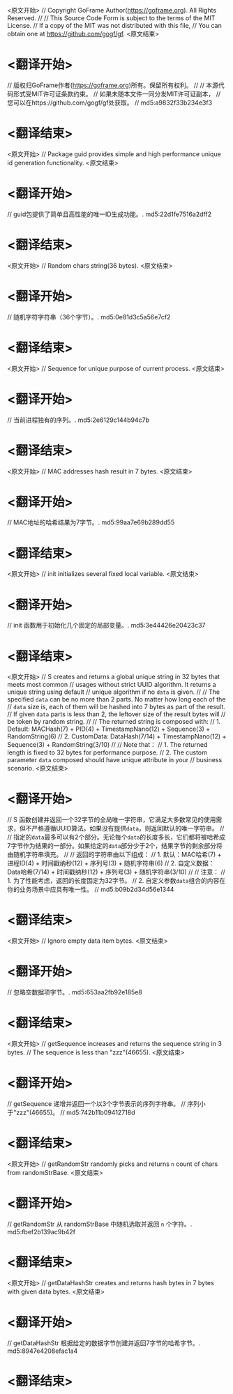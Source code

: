 
<原文开始>
// Copyright GoFrame Author(https://goframe.org). All Rights Reserved.
//
// This Source Code Form is subject to the terms of the MIT License.
// If a copy of the MIT was not distributed with this file,
// You can obtain one at https://github.com/gogf/gf.
<原文结束>

# <翻译开始>
// 版权归GoFrame作者(https://goframe.org)所有。保留所有权利。
//
// 本源代码形式受MIT许可证条款约束。
// 如果未随本文件一同分发MIT许可证副本，
// 您可以在https://github.com/gogf/gf处获取。
// md5:a9832f33b234e3f3
# <翻译结束>


<原文开始>
// Package guid provides simple and high performance unique id generation functionality.
<原文结束>

# <翻译开始>
// guid包提供了简单且高性能的唯一ID生成功能。. md5:22d1fe7516a2dff2
# <翻译结束>


<原文开始>
// Random chars string(36 bytes).
<原文结束>

# <翻译开始>
// 随机字符字符串（36个字节）。. md5:0e81d3c5a56e7cf2
# <翻译结束>


<原文开始>
// Sequence for unique purpose of current process.
<原文结束>

# <翻译开始>
// 当前进程独有的序列。. md5:2e6129c144b94c7b
# <翻译结束>


<原文开始>
// MAC addresses hash result in 7 bytes.
<原文结束>

# <翻译开始>
// MAC地址的哈希结果为7字节。. md5:99aa7e69b289dd55
# <翻译结束>


<原文开始>
// init initializes several fixed local variable.
<原文结束>

# <翻译开始>
// init 函数用于初始化几个固定的局部变量。. md5:3e44426e20423c37
# <翻译结束>


<原文开始>
// S creates and returns a global unique string in 32 bytes that meets most common
// usages without strict UUID algorithm. It returns a unique string using default
// unique algorithm if no `data` is given.
//
// The specified `data` can be no more than 2 parts. No matter how long each of the
// `data` size is, each of them will be hashed into 7 bytes as part of the result.
// If given `data` parts is less than 2, the leftover size of the result bytes will
// be token by random string.
//
// The returned string is composed with:
// 1. Default:    MACHash(7) + PID(4) + TimestampNano(12) + Sequence(3) + RandomString(6)
// 2. CustomData: DataHash(7/14) + TimestampNano(12) + Sequence(3) + RandomString(3/10)
//
// Note that：
//  1. The returned length is fixed to 32 bytes for performance purpose.
//  2. The custom parameter `data` composed should have unique attribute in your
//     business scenario.
<原文结束>

# <翻译开始>
// S 函数创建并返回一个32字节的全局唯一字符串，它满足大多数常见的使用需求，但不严格遵循UUID算法。如果没有提供`data`，则返回默认的唯一字符串。
//
// 指定的`data`最多可以有2个部分。无论每个`data`的长度多长，它们都将被哈希成7字节作为结果的一部分。如果给定的`data`部分少于2个，结果字节的剩余部分将由随机字符串填充。
//
// 返回的字符串由以下组成：
// 1. 默认：MAC哈希(7) + 进程ID(4) + 时间戳纳秒(12) + 序列号(3) + 随机字符串(6)
// 2. 自定义数据：Data哈希(7/14) + 时间戳纳秒(12) + 序列号(3) + 随机字符串(3/10)
//
// 注意：
//  1. 为了性能考虑，返回的长度固定为32字节。
//  2. 自定义参数`data`组合的内容在你的业务场景中应具有唯一性。
// md5:b09b2d34d56e1344
# <翻译结束>


<原文开始>
// Ignore empty data item bytes.
<原文结束>

# <翻译开始>
// 忽略空数据项字节。. md5:653aa2fb92e185e8
# <翻译结束>


<原文开始>
// getSequence increases and returns the sequence string in 3 bytes.
// The sequence is less than "zzz"(46655).
<原文结束>

# <翻译开始>
// getSequence 递增并返回一个以3个字节表示的序列字符串。
// 序列小于"zzz"(46655)。
// md5:742b11b09412718d
# <翻译结束>


<原文开始>
// getRandomStr randomly picks and returns `n` count of chars from randomStrBase.
<原文结束>

# <翻译开始>
// getRandomStr 从 randomStrBase 中随机选取并返回 `n` 个字符。. md5:fbef2b139ac9b42f
# <翻译结束>


<原文开始>
// getDataHashStr creates and returns hash bytes in 7 bytes with given data bytes.
<原文结束>

# <翻译开始>
// getDataHashStr 根据给定的数据字节创建并返回7字节的哈希字节。. md5:8947e4208efac1a4
# <翻译结束>

